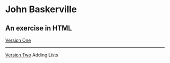 # John Baskerville

## An exercise in HTML

[Version One](https://garwin00.github.io/john-baskerville/index.html)

---

[Version Two](https://garwin00.github.io/john-baskerville/indextwo.html) Adding Lists
